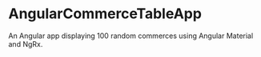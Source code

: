 # AngularCommerceTableApp
An Angular app displaying 100 random commerces using Angular Material and NgRx.

